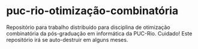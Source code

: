 puc-rio-otimização-combinatória
===============================
Repositório para trabalho distribuído para disciplina de otimização combinatória da pós-graduação em informática da PUC-Rio.
Cuidado! Este repositório irá se auto-destruir em alguns meses.

